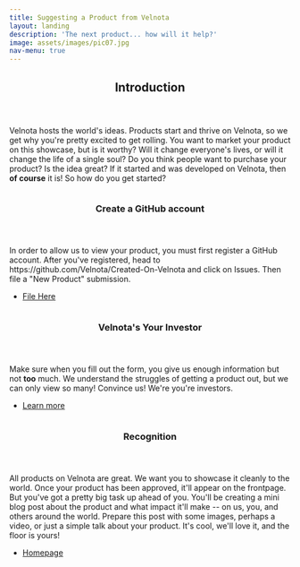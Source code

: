 ```yaml
---
title: Suggesting a Product from Velnota
layout: landing
description: 'The next product... how will it help?'
image: assets/images/pic07.jpg
nav-menu: true
---
```


<!-- Main -->
<div id="main">

<!-- One -->
<section id="one">
	<div class="inner">
		<header class="major">
			<h2>Introduction</h2>
		</header>
<p>
Velnota hosts the world's ideas. Products start and thrive on Velnota,
so we get why you're pretty excited to get rolling. You want to market
your product on this showcase, but is it worthy? Will it change everyone's
lives, or will it change the life of a single soul? Do you think people
want to purchase your product? Is the idea great? If it started and was
developed on Velnota, then <b>of course</b> it is!
So how do you get started?
</p>
	</div>
</section>

<!-- Two -->
<section id="two" class="spotlights">
	<section>
		<a href="generic.html" class="image">
			<img src="{% link assets/images/pic08.jpg %}" alt="" data-position="center center" />
		</a>
		<div class="content">
			<div class="inner">
				<header class="major">
					<h3>Create a GitHub account</h3>
				</header>
				<p>In order to allow us to view your product, you must first register
a GitHub account. After you've registered, head to https://github.com/Velnota/Created-On-Velnota
and click on Issues. Then file a "New Product" submission.</p>
				<ul class="actions">
					<li><a href="https://github.com/Velnota/Created-On-Velnota/issues/new?assignees=&labels=product&template=product.md" class="button">
                    File Here</a></li>
				</ul>
			</div>
		</div>
	</section>
	<section>
		<a href="generic.html" class="image">
			<img src="{% link assets/images/pic09.jpg %}" alt="" data-position="top center" />
		</a>
		<div class="content">
			<div class="inner">
				<header class="major">
					<h3>Velnota's Your Investor</h3>
				</header>
				<p>Make sure when you fill out the form, you give us enough information
but not <strong>too</strong> much. We understand the struggles of getting a product out,
but we can only view so many! Convince us! We're you're investors.</p>
				<ul class="actions">
					<li><a href="https://www.lifehack.org/articles/communication/12-practical-ways-persuade-anyone-anything-easily.html" class="button">Learn more</a></li>
				</ul>
			</div>
		</div>
	</section>
	<section>
		<a href="generic.html" class="image">
			<img src="{% link assets/images/pic10.jpg %}" alt="" data-position="25% 25%" />
		</a>
		<div class="content">
			<div class="inner">
				<header class="major">
					<h3>Recognition</h3>
				</header>
				<p>All products on Velnota are great. We want you to showcase it cleanly
to the world. Once your product has been approved, it'll appear on the frontpage. But you've
got a pretty big task up ahead of you. You'll be creating a mini blog post about the
product and what impact it'll make -- on us, you, and others around the world. Prepare this
post with some images, perhaps a video, or just a simple talk about your product. It's
cool, we'll love it, and the floor is yours!</p>
				<ul class="actions">
					<li><a href="/" class="button">Homepage</a></li>
				</ul>
			</div>
		</div>
	</section>
</section>

<!-- Three 
<section id="three">
	<div class="inner">
		<header class="major">
			<h2>Massa libero</h2>
		</header>
		<p></p>
		<ul class="actions">
			<li><a href="generic.html" class="button next">Get Started</a></li>
		</ul>
	</div>
</section>
-->
</div>
